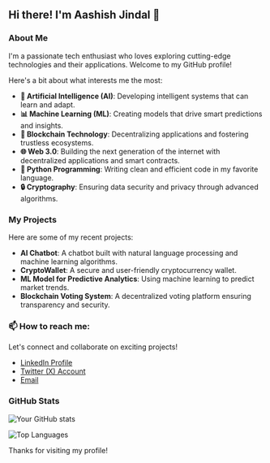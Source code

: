 ## Hi there! I'm Aashish Jindal 👋

### About Me
I'm a passionate tech enthusiast who loves exploring cutting-edge technologies and their applications. Welcome to my GitHub profile! 

Here's a bit about what interests me the most:

- **🤖 Artificial Intelligence (AI)**: Developing intelligent systems that can learn and adapt.
- **📊 Machine Learning (ML)**: Creating models that drive smart predictions and insights.
- **🔗 Blockchain Technology**: Decentralizing applications and fostering trustless ecosystems.
- **🌐 Web 3.0**: Building the next generation of the internet with decentralized applications and smart contracts.
- **🐍 Python Programming**: Writing clean and efficient code in my favorite language.
- **🔒 Cryptography**: Ensuring data security and privacy through advanced algorithms.

### My Projects
Here are some of my recent projects:

- **AI Chatbot**: A chatbot built with natural language processing and machine learning algorithms.
- **CryptoWallet**: A secure and user-friendly cryptocurrency wallet.
- **ML Model for Predictive Analytics**: Using machine learning to predict market trends.
- **Blockchain Voting System**: A decentralized voting platform ensuring transparency and security.

### 📫 How to reach me:
Let's connect and collaborate on exciting projects!

- [LinkedIn Profile](https://www.linkedin.com/in/aashishjindal0001)
- [Twitter (X) Account](https://twitter.com/yourprofile)
- [Email](mailto:jindalaashish1201@gmail.com)

### GitHub Stats
![Your GitHub stats](https://github-readme-stats.vercel.app/api?username=yourusername&show_icons=true&theme=radical)

![Top Languages](https://github-readme-stats.vercel.app/api/top-langs/?username=yourusername&layout=compact&theme=radical)

Thanks for visiting my profile!

